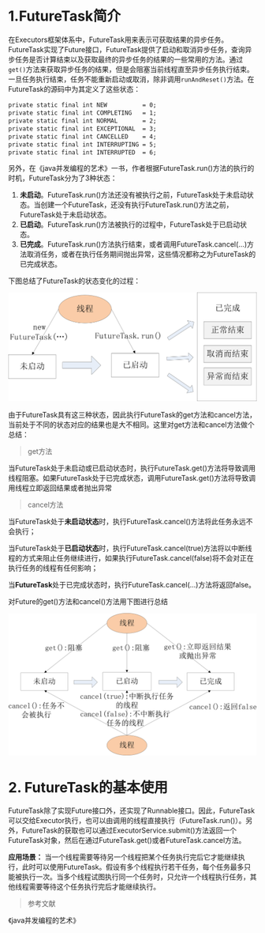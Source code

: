 
# 1.FutureTask简介 #

在Executors框架体系中，FutureTask用来表示可获取结果的异步任务。FutureTask实现了Future接口，FutureTask提供了启动和取消异步任务，查询异步任务是否计算结束以及获取最终的异步任务的结果的一些常用的方法。通过`get()`方法来获取异步任务的结果，但是会阻塞当前线程直至异步任务执行结束。一旦任务执行结束，任务不能重新启动或取消，除非调用`runAndReset()`方法。在FutureTask的源码中为其定义了这些状态：

	private static final int NEW          = 0;
	private static final int COMPLETING   = 1;
	private static final int NORMAL       = 2;
	private static final int EXCEPTIONAL  = 3;
	private static final int CANCELLED    = 4;
	private static final int INTERRUPTING = 5;
	private static final int INTERRUPTED  = 6;

另外，在《java并发编程的艺术》一书，作者根据FutureTask.run()方法的执行的时机，FutureTask分为了3种状态：


	
  1. **未启动**。FutureTask.run()方法还没有被执行之前，FutureTask处于未启动状态。当创建一个FutureTask，还没有执行FutureTask.run()方法之前，FutureTask处于未启动状态。
  2. **已启动**。FutureTask.run()方法被执行的过程中，FutureTask处于已启动状态。
  3.  **已完成**。FutureTask.run()方法执行结束，或者调用FutureTask.cancel(...)方法取消任务，或者在执行任务期间抛出异常，这些情况都称之为FutureTask的已完成状态。
 
下图总结了FutureTask的状态变化的过程：

![FutureTask状态迁移图.jpg](pool/FutureTask状态迁移图.jpg)


由于FutureTask具有这三种状态，因此执行FutureTask的get方法和cancel方法，当前处于不同的状态对应的结果也是大不相同。这里对get方法和cancel方法做个总结：

> get方法

当FutureTask处于未启动或已启动状态时，执行FutureTask.get()方法将导致调用线程阻塞。如果FutureTask处于已完成状态，调用FutureTask.get()方法将导致调用线程立即返回结果或者抛出异常

> cancel方法

当FutureTask处于**未启动状态**时，执行FutureTask.cancel()方法将此任务永远不会执行；

当FutureTask处于**已启动状态**时，执行FutureTask.cancel(true)方法将以中断线程的方式来阻止任务继续进行，如果执行FutureTask.cancel(false)将不会对正在执行任务的线程有任何影响；

当**FutureTask**处于已完成状态时，执行FutureTask.cancel(...)方法将返回false。

对Future的get()方法和cancel()方法用下图进行总结

![FutureTask的get和cancel的执行示意图.jpg](pool/FutureTask的get和cancel的执行示意图.jpg)


# 2. FutureTask的基本使用 #

FutureTask除了实现Future接口外，还实现了Runnable接口。因此，FutureTask可以交给Executor执行，也可以由调用的线程直接执行（FutureTask.run()）。另外，FutureTask的获取也可以通过ExecutorService.submit()方法返回一个FutureTask对象，然后在通过FutureTask.get()或者FutureTask.cancel方法。

**应用场景：** 当一个线程需要等待另一个线程把某个任务执行完后它才能继续执行，此时可以使用FutureTask。假设有多个线程执行若干任务，每个任务最多只能被执行一次。当多个线程试图执行同一个任务时，只允许一个线程执行任务，其他线程需要等待这个任务执行完后才能继续执行。

> 参考文献

《java并发编程的艺术》